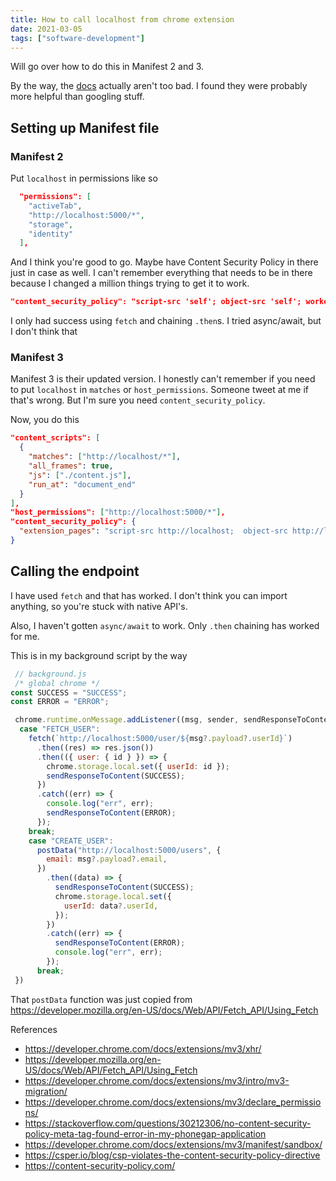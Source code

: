 ```yaml
---
title: How to call localhost from chrome extension
date: 2021-03-05
tags: ["software-development"]
---
```


Will go over how to do this in Manifest 2 and 3.

By the way, the [docs](https://developer.chrome.com/docs/extensions/mv3/) actually aren't too bad. I found they were probably more helpful than googling stuff.

## Setting up Manifest file

### Manifest 2

Put `localhost` in permissions like so

```json
  "permissions": [
    "activeTab",
    "http://localhost:5000/*",
    "storage",
    "identity"
  ],
```

And I think you're good to go. Maybe have Content Security Policy in there just in case as well.
I can't remember everything that needs to be in there because I changed a million things trying to get it to work.

```json
"content_security_policy": "script-src 'self'; object-src 'self'; worker-src 'self'",
```

I only had success using `fetch` and chaining `.then`s. I tried async/await, but I don't think that

### Manifest 3

Manifest 3 is their updated version. I honestly can't remember if you need to put `localhost` in `matches` or `host_permissions`. Someone tweet at me if that's wrong. But I'm sure you need `content_security_policy`.

Now, you do this

```json
"content_scripts": [
  {
    "matches": ["http://localhost/*"],
    "all_frames": true,
    "js": ["./content.js"],
    "run_at": "document_end"
  }
],
"host_permissions": ["http://localhost:5000/*"],
"content_security_policy": {
  "extension_pages": "script-src http://localhost;  object-src http://localhost;"
}
```

## Calling the endpoint

I have used `fetch` and that has worked. I don't think you can import anything, so you're stuck with native API's.

Also, I haven't gotten `async/await` to work. Only `.then` chaining has worked for me.

This is in my background script by the way

```js
 // background.js
 /* global chrome */
const SUCCESS = "SUCCESS";
const ERROR = "ERROR";

 chrome.runtime.onMessage.addListener((msg, sender, sendResponseToContent) => {
  case "FETCH_USER":
    fetch(`http://localhost:5000/user/${msg?.payload?.userId}`)
      .then((res) => res.json())
      .then(({ user: { id } }) => {
        chrome.storage.local.set({ userId: id });
        sendResponseToContent(SUCCESS);
      })
      .catch((err) => {
        console.log("err", err);
        sendResponseToContent(ERROR);
      });
    break;
    case "CREATE_USER":
      postData("http://localhost:5000/users", {
        email: msg?.payload?.email,
      })
        .then((data) => {
          sendResponseToContent(SUCCESS);
          chrome.storage.local.set({
            userId: data?.userId,
          });
        })
        .catch((err) => {
          sendResponseToContent(ERROR);
          console.log("err", err);
        });
      break;
 })
```

That `postData` function was just copied from https://developer.mozilla.org/en-US/docs/Web/API/Fetch_API/Using_Fetch

References

- https://developer.chrome.com/docs/extensions/mv3/xhr/
- https://developer.mozilla.org/en-US/docs/Web/API/Fetch_API/Using_Fetch
- https://developer.chrome.com/docs/extensions/mv3/intro/mv3-migration/
- https://developer.chrome.com/docs/extensions/mv3/declare_permissions/
- https://stackoverflow.com/questions/30212306/no-content-security-policy-meta-tag-found-error-in-my-phonegap-application
- https://developer.chrome.com/docs/extensions/mv3/manifest/sandbox/
- https://csper.io/blog/csp-violates-the-content-security-policy-directive
- https://content-security-policy.com/
